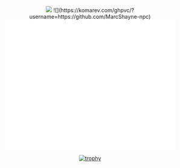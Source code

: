 <div align="center">
  <img src="https://svg-banners.vercel.app/api?type=typeWriter&text1=Marc%20Sih%20💻&width=800&height=200" />
  ![](https://komarev.com/ghpvc/?username=https://github.com/MarcShayne-npc)
 <img align="center" src="/github-metrics.svg" alt="Metrics" width="450">
  
  [![trophy](https://github-profile-trophy.vercel.app/?username=MarcShayne-npc&theme=onedark&row=2&column=4&margin-h=15&margin-w=15)](https://github.com/ryo-ma/github-profile-trophy)

</div>

